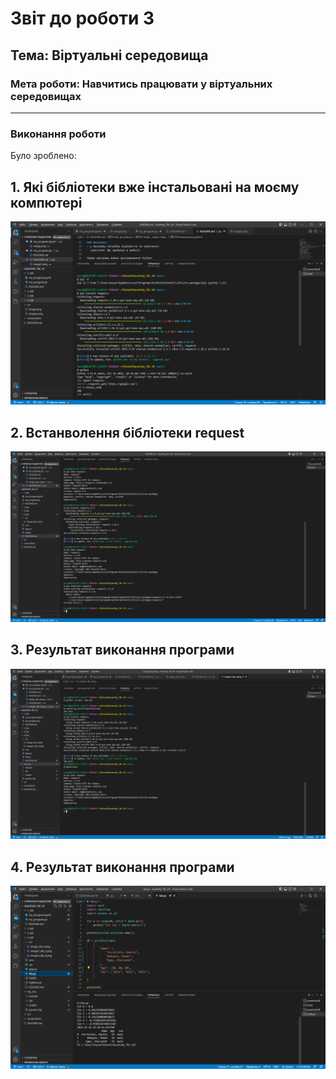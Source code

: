 # Звіт до роботи 3
## Тема: Віртуальні середовища
### Мета роботи: Навчитись працювати у віртуальних середовищах
---
### Виконання роботи
Було зроблено:



## 1. Які бібліотеки вже інстальовані на моєму компютері
![alt text](https://github.com/Kazatsky/Kazatsky_TKc-24/raw/main/4_lab/scr/image_lab_4.png)
## 2. Встанволення бібліотеки request
![alt text](https://github.com/Kazatsky/Kazatsky_TKc-24/raw/main/4_lab/scr/image2_lab_4.png)
## 3. Результат виконання програми
![alt text](https://github.com/Kazatsky/Kazatsky_TKc-24/raw/main/4_lab/scr/image3_lab_4.png)
## 4. Результат виконання програми
![alt text](https://github.com/Kazatsky/Kazatsky_TKc-24/raw/main/4_lab/scr/image4_lab_4.png)